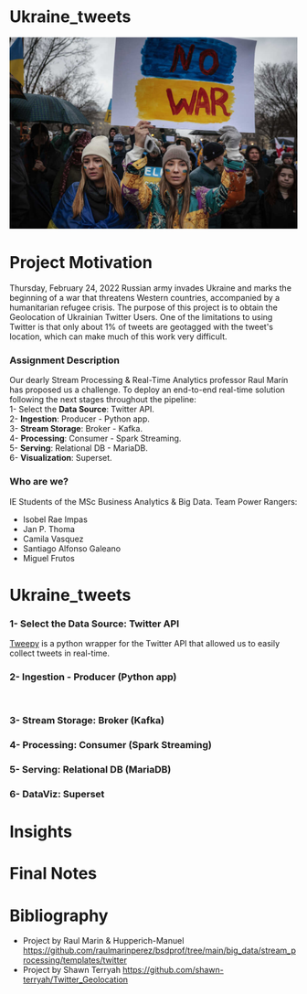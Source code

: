 # Ukraine_tweets

![header](Imgs/no_war_header.jpeg)

# Project Motivation

Thursday, February 24, 2022 Russian army invades Ukraine and marks the beginning of a war that threatens Western countries, accompanied by a humanitarian refugee crisis. The purpose of this project is to obtain the Geolocation of Ukrainian Twitter Users. One of the limitations to using Twitter is that only about 1% of tweets are geotagged with the tweet's location, which can make much of this work very difficult.

### Assignment Description
Our dearly Stream Processing & Real-Time Analytics professor Raul Marín has proposed us a challenge. To deploy an end-to-end real-time solution following the next stages throughout the pipeline:<br>
  1- Select the **Data Source**: Twitter API.<br>
  2- **Ingestion**: Producer - Python app.<br>
  3- **Stream Storage**: Broker - Kafka.<br>
  4- **Processing**: Consumer - Spark Streaming.<br>
  5- **Serving**: Relational DB - MariaDB.<br>
  6- **Visualization**: Superset.<br>

### Who are we?
IE Students of the MSc Business Analytics & Big Data. Team Power Rangers:
  - Isobel Rae Impas
  - Jan P. Thoma
  - Camila Vasquez
  - Santiago Alfonso Galeano
  - Miguel Frutos

# Ukraine_tweets
### 1- Select the Data Source: Twitter API
[Tweepy](http://www.tweepy.org/)  is a python wrapper for the Twitter API that allowed us to easily collect tweets in real-time.

### 2- Ingestion - Producer (Python app)

```python



```
### 3- Stream Storage: Broker (Kafka)


### 4- Processing: Consumer (Spark Streaming)


### 5- Serving: Relational DB (MariaDB)


### 6- DataViz: Superset

# Insights


# Final Notes


# Bibliography
- Project by Raul Marin & Hupperich-Manuel https://github.com/raulmarinperez/bsdprof/tree/main/big_data/stream_processing/templates/twitter
- Project by Shawn Terryah https://github.com/shawn-terryah/Twitter_Geolocation
